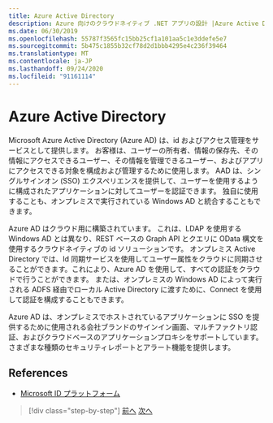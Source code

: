 ```yaml
---
title: Azure Active Directory
description: Azure 向けのクラウドネイティブ .NET アプリの設計 |Azure Active Directory
ms.date: 06/30/2019
ms.openlocfilehash: 55787f3565fc15bb25cf1a101aa5c1e3ddefe5e7
ms.sourcegitcommit: 5b475c1855b32cf78d2d1bbb4295e4c236f39464
ms.translationtype: MT
ms.contentlocale: ja-JP
ms.lasthandoff: 09/24/2020
ms.locfileid: "91161114"
---
```

# <a name="azure-active-directory"></a>Azure Active Directory

Microsoft Azure Active Directory (Azure AD) は、id およびアクセス管理をサービスとして提供します。 お客様は、ユーザーの所有者、情報の保存先、その情報にアクセスできるユーザー、その情報を管理できるユーザー、およびアプリにアクセスできる対象を構成および管理するために使用します。 AAD は、シングルサインオン (SSO) エクスペリエンスを提供して、ユーザーを使用するように構成されたアプリケーションに対してユーザーを認証できます。 独自に使用することも、オンプレミスで実行されている Windows AD と統合することもできます。

Azure AD はクラウド用に構築されています。 これは、LDAP を使用する Windows AD とは異なり、REST ベースの Graph API とクエリに OData 構文を使用するクラウドネイティブの id ソリューションです。 オンプレミス Active Directory では、Id 同期サービスを使用してユーザー属性をクラウドに同期させることができます。これにより、Azure AD を使用して、すべての認証をクラウドで行うことができます。 または、オンプレミスの Windows AD によって実行される ADFS 経由でローカル Active Directory に渡すために、Connect を使用して認証を構成することもできます。

Azure AD は、オンプレミスでホストされているアプリケーションに SSO を提供するために使用される会社ブランドのサインイン画面、マルチファクトリ認証、およびクラウドベースのアプリケーションプロキシをサポートしています。 さまざまな種類のセキュリティレポートとアラート機能を提供します。

## <a name="references"></a>References

- [Microsoft ID プラットフォーム](/azure/active-directory/develop/)

>[!div class="step-by-step"]
>[前へ](authentication-authorization.md)
>[次へ](identity-server.md)
